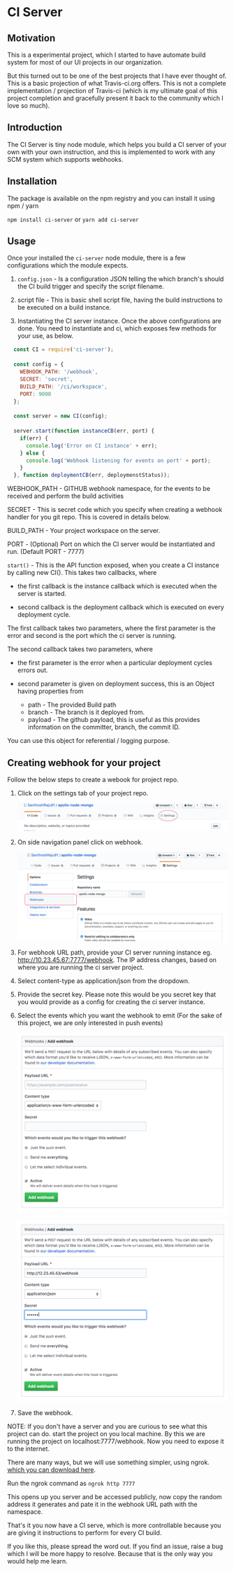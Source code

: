 # CI Server

## Motivation

This is a experimental project, which I started to have automate build system for most of our UI projects in our organization.

But this turned out to be one of the best projects that I have ever thought of. This is a basic projection of what Travis-ci.org offers. This is not a complete implementation / projection of Travis-ci (which is my ultimate goal of this project completion and gracefully present it back to the community which I love so much).

## Introduction

The CI Server is tiny node module, which helps you build a CI server of your own with your own instruction, and this is implemented to work with any SCM system which supports webhooks.

## Installation

The package is available on the npm registry and you can install it using npm / yarn

`npm install ci-server` or `yarn add ci-server`


## Usage

Once your installed the `ci-server` node module, there is a few configurations which the module expects.

1. `config.json` - Is a configuration JSON telling the which branch's should the CI build trigger and specify the script filename.

2. script file - This is basic shell script file, having the build instructions to be executed on a build instance.

3. Instantiating the CI server instance. Once the above configurations are done. You need to instantiate and ci, which exposes few methods for your use, as below.

```javascript
  const CI = require('ci-server');

  const config = {
    WEBHOOK_PATH: '/webhook',
    SECRET: 'secret',
    BUILD_PATH: '/ci/workspace',
    PORT: 9000
  };

  const server = new CI(config);

  server.start(function instanceCB(err, port) {
    if(err) {
      console.log('Error on CI instance' + err);
    } else {
      console.log('Webhook listening for events on port' + port);
    }
  }, function deploymentCB(err, deploymenstStatus));

```

WEBHOOK_PATH - GITHUB webhook namespace, for the events to be received and perform the build activities

SECRET - This is secret code which you specify when creating a webhook handler for you git repo. This is covered in details below.

BUILD_PATH - Your project workspace on the server.

PORT - (Optional) Port on which the CI server would be instantiated and run. (Default PORT - 7777)


`start()` - This is the API function exposed, when you create a CI instance by calling new CI(). This takes two callbacks, where

- the first callback is the instance callback which is executed when the server is started.

- second callback is the deployment callback which is executed on every deployment cycle.

The first callback takes two parameters, where the first parameter is the error and second is the port which the ci server is running.


The second callback takes two parameters, where

- the first parameter is the error when a particular deployment cycles errors out.

- second parameter is given on deployment success, this is an Object having properties from

  - path - The provided Build path
  - branch - The branch is it deployed from.
  - payload - The github payload, this is useful as this provides information on the committer, branch, the commit ID.

You can use this object for referential / logging purpose.


## Creating webhook for your project

Follow the below steps to create a webook for project repo.

1. Click on the settings tab of your project repo.
    
   ![Settings Settings Screen](/docs/settings.png)
   

2. On side navigation panel click on webhook.

   ![Nav Nav panel Screen](/docs/nav-panel.png)


3. For webhook URL path, provide your CI server running instance eg. http://10.23.45.67:7777/webhook. The IP address changes, based on where you are running the ci server project.

4. Select content-type as application/json from the dropdown.

5. Provide the secret key. Please note this would be you secret key that you would provide as a config for creating the ci server instance.

6. Select the events which you want the webhook to emit (For the sake of this project, we are only interested in push events)

   ![webhook Webhook form unfilled](/docs/webhook-form.png)


   ![webhook Webhook form filled Screen](/docs/webhook-form-filled.png)
   
  

7. Save the webhook.




NOTE: If you don't have a server and you are curious to see what this project can do. start the project on you local machine. By this we are running the project on localhost:7777/webhook. Now you need to expose it to the internet.

There are many ways, but we will use something simpler, using ngrok. [which you can download here](https://ngrok.com/). 

Run the ngrok command as `ngrok http 7777`

This opens up you server and be accessed publicly, now copy the random address it generates and pate it in the webhook URL path with the namespace.

That's it you now have a CI serve, which is more controllable because you are giving it instructions to perform for every CI build.


If you like this, please spread the word out. If you find an issue, raise a bug which I will be more happy to resolve. Because that is the only way you would help me learn.
